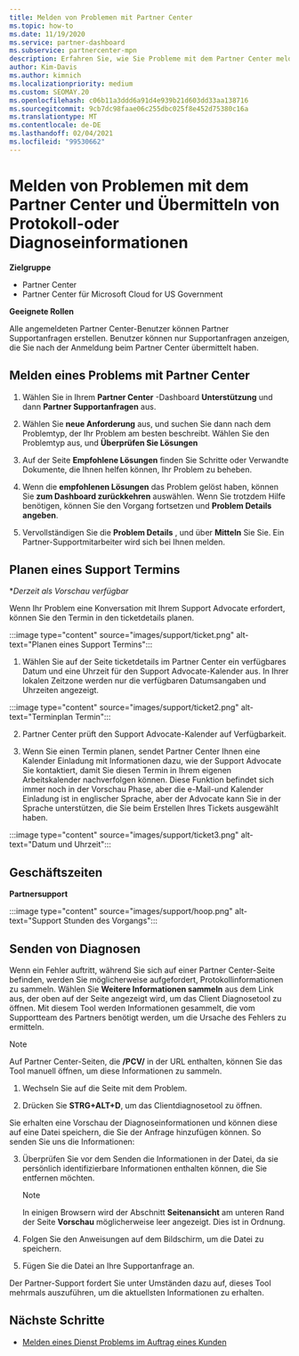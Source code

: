 ```yaml
---
title: Melden von Problemen mit Partner Center
ms.topic: how-to
ms.date: 11/19/2020
ms.service: partner-dashboard
ms.subservice: partnercenter-mpn
description: Erfahren Sie, wie Sie Probleme mit dem Partner Center melden und Diagnoseinformationen für das Partner Support Team sammeln.
author: Kim-Davis
ms.author: kimnich
ms.localizationpriority: medium
ms.custom: SEOMAY.20
ms.openlocfilehash: c06b11a3ddd6a91d4e939b21d603dd33aa138716
ms.sourcegitcommit: 9cb7dc98faae06c255dbc025f8e452d75380c16a
ms.translationtype: MT
ms.contentlocale: de-DE
ms.lasthandoff: 02/04/2021
ms.locfileid: "99530662"
---
```

# <a name="how-to-report-problems-with-partner-center-and-submit-any-log-or-diagnostics-information"></a>Melden von Problemen mit dem Partner Center und Übermitteln von Protokoll-oder Diagnoseinformationen

**Zielgruppe**

- Partner Center
- Partner Center für Microsoft Cloud for US Government

**Geeignete Rollen**

Alle angemeldeten Partner Center-Benutzer können Partner Supportanfragen erstellen. Benutzer können nur Supportanfragen anzeigen, die Sie nach der Anmeldung beim Partner Center übermittelt haben.

## <a name="report-a-problem-with-the-partner-center"></a>Melden eines Problems mit Partner Center

1. Wählen Sie in Ihrem **Partner Center** -Dashboard **Unterstützung** und dann **Partner Supportanfragen** aus.

2. Wählen Sie **neue Anforderung** aus, und suchen Sie dann nach dem Problemtyp, der Ihr Problem am besten beschreibt. Wählen Sie den Problemtyp aus, und **Überprüfen Sie Lösungen**

3. Auf der Seite **Empfohlene Lösungen** finden Sie Schritte oder Verwandte Dokumente, die Ihnen helfen können, Ihr Problem zu beheben.

4. Wenn die **empfohlenen Lösungen** das Problem gelöst haben, können Sie **zum Dashboard zurückkehren** auswählen. Wenn Sie trotzdem Hilfe benötigen, können Sie den Vorgang fortsetzen und **Problem Details angeben**.

5. Vervollständigen Sie die **Problem Details** , und über **Mitteln** Sie Sie. Ein Partner-Supportmitarbeiter wird sich bei Ihnen melden.

## <a name="schedule-a-support-appointment"></a>Planen eines Support Termins 

**Derzeit als Vorschau verfügbar*

Wenn Ihr Problem eine Konversation mit Ihrem Support Advocate erfordert, können Sie den Termin in den ticketdetails planen.

:::image type="content" source="images/support/ticket.png" alt-text="Planen eines Support Termins":::

1.  Wählen Sie auf der Seite ticketdetails im Partner Center ein verfügbares Datum und eine Uhrzeit für den Support Advocate-Kalender aus. In Ihrer lokalen Zeitzone werden nur die verfügbaren Datumsangaben und Uhrzeiten angezeigt.

:::image type="content" source="images/support/ticket2.png" alt-text="Terminplan Termin":::

2. Partner Center prüft den Support Advocate-Kalender auf Verfügbarkeit.

1. Wenn Sie einen Termin planen, sendet Partner Center Ihnen eine Kalender Einladung mit Informationen dazu, wie der Support Advocate Sie kontaktiert, damit Sie diesen Termin in Ihrem eigenen Arbeitskalender nachverfolgen können.  Diese Funktion befindet sich immer noch in der Vorschau Phase, aber die e-Mail-und Kalender Einladung ist in englischer Sprache, aber der Advocate kann Sie in der Sprache unterstützen, die Sie beim Erstellen Ihres Tickets ausgewählt haben.

:::image type="content" source="images/support/ticket3.png" alt-text="Datum und Uhrzeit":::

## <a name="hours-of-operation"></a>Geschäftszeiten

**Partnersupport**

:::image type="content" source="images/support/hoop.png" alt-text="Support Stunden des Vorgangs":::

## <a name="send-diagnostics"></a>Senden von Diagnosen

Wenn ein Fehler auftritt, während Sie sich auf einer Partner Center-Seite befinden, werden Sie möglicherweise aufgefordert, Protokollinformationen zu sammeln. Wählen Sie **Weitere Informationen sammeln** aus dem Link aus, der oben auf der Seite angezeigt wird, um das Client Diagnosetool zu öffnen. Mit diesem Tool werden Informationen gesammelt, die vom Supportteam des Partners benötigt werden, um die Ursache des Fehlers zu ermitteln. 

>[!NOTE]
>Auf Partner Center-Seiten, die **/PCV/** in der URL enthalten, können Sie das Tool manuell öffnen, um diese Informationen zu sammeln.

1. Wechseln Sie auf die Seite mit dem Problem.

2. Drücken Sie **STRG+ALT+D**, um das Clientdiagnosetool zu öffnen.

Sie erhalten eine Vorschau der Diagnoseinformationen und können diese auf eine Datei speichern, die Sie der Anfrage hinzufügen können. So senden Sie uns die Informationen:

3. Überprüfen Sie vor dem Senden die Informationen in der Datei, da sie persönlich identifizierbare Informationen enthalten können, die Sie entfernen möchten.

    >[!NOTE]
    >In einigen Browsern wird der Abschnitt **Seitenansicht** am unteren Rand der Seite **Vorschau** möglicherweise leer angezeigt. Dies ist in Ordnung.

4. Folgen Sie den Anweisungen auf dem Bildschirm, um die Datei zu speichern.

5. Fügen Sie die Datei an Ihre Supportanfrage an.

Der Partner-Support fordert Sie unter Umständen dazu auf, dieses Tool mehrmals auszuführen, um die aktuellsten Informationen zu erhalten.

## <a name="next-steps"></a>Nächste Schritte

- [Melden eines Dienst Problems im Auftrag eines Kunden](report-problems-on-behalf-of-a-customer.md)
